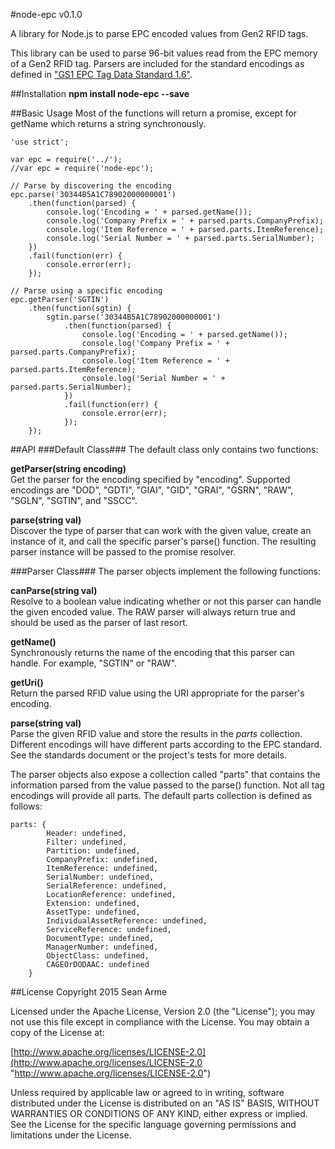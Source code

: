 #node-epc v0.1.0

A library for Node.js to parse EPC encoded values from Gen2 RFID tags.

This library can be used to parse 96-bit values read from the EPC memory of a Gen2 RFID tag.  Parsers are included for the standard encodings as defined in ["GS1 EPC Tag Data Standard 1.6"](http://www.gs1.org/sites/default/files/docs/epc/tds_1_6-RatifiedStd-20110922.pdf "GS1 EPC Tag Data Standard 1.6").

##Installation
**npm install node-epc --save**

##Basic Usage
Most of the functions will return a promise, except for getName which returns a string synchronously.
```
'use strict';

var epc = require('../');
//var epc = require('node-epc');

// Parse by discovering the encoding
epc.parse('30344B5A1C78902000000001')
	.then(function(parsed) {
		console.log('Encoding = ' + parsed.getName());
		console.log('Company Prefix = ' + parsed.parts.CompanyPrefix);
		console.log('Item Reference = ' + parsed.parts.ItemReference);
		console.log('Serial Number = ' + parsed.parts.SerialNumber);
	})
	.fail(function(err) {
		console.error(err);
	});

// Parse using a specific encoding
epc.getParser('SGTIN')
	.then(function(sgtin) {
		sgtin.parse('30344B5A1C78902000000001')
			.then(function(parsed) {
				console.log('Encoding = ' + parsed.getName());
				console.log('Company Prefix = ' + parsed.parts.CompanyPrefix);
				console.log('Item Reference = ' + parsed.parts.ItemReference);
				console.log('Serial Number = ' + parsed.parts.SerialNumber);
			})
			.fail(function(err) {
				console.error(err);
			});
	});
```

##API
###Default Class###
The default class only contains two functions:

**getParser(string encoding)**<br>
Get the parser for the encoding specified by "encoding".  Supported encodings are "DOD", "GDTI", "GIAI", "GID", "GRAI", "GSRN", "RAW", "SGLN", "SGTIN", and "SSCC".

**parse(string val)**<br>
Discover the type of parser that can work with the given value, create an instance of it, and call the specific parser's parse() function.  The resulting parser instance will be passed to the promise resolver.

###Parser Class###
The parser objects implement the following functions:

**canParse(string val)**<br>
Resolve to a boolean value indicating whether or not this parser can handle the given encoded value.  The RAW parser will always return true and should be used as the parser of last resort.

**getName()**<br>
Synchronously returns the name of the encoding that this parser can handle.  For example, "SGTIN" or "RAW".

**getUri()**<br>
Return the parsed RFID value using the URI appropriate for the parser's encoding.

**parse(string val)**<br>
Parse the given RFID value and store the results in the *parts* collection.  Different encodings will have different parts according to the EPC standard.  See the standards document or the project's tests for more details.

The parser objects also expose a collection called "parts" that contains the information parsed from the value passed to the parse() function.  Not all tag encodings will provide all parts.  The default parts collection is defined as follows:
```
parts: {
		Header: undefined,
		Filter: undefined,
		Partition: undefined,
		CompanyPrefix: undefined,
		ItemReference: undefined,
		SerialNumber: undefined,
		SerialReference: undefined,
		LocationReference: undefined,
		Extension: undefined,
		AssetType: undefined,
		IndividualAssetReference: undefined,
		ServiceReference: undefined,
		DocumentType: undefined,
		ManagerNumber: undefined,
		ObjectClass: undefined,
		CAGEOrDODAAC: undefined
	}
```

##License
Copyright 2015 Sean Arme

Licensed under the Apache License, Version 2.0 (the "License");
you may not use this file except in compliance with the License.
You may obtain a copy of the License at:

[http://www.apache.org/licenses/LICENSE-2.0](http://www.apache.org/licenses/LICENSE-2.0 "http://www.apache.org/licenses/LICENSE-2.0")

Unless required by applicable law or agreed to in writing, software
distributed under the License is distributed on an "AS IS" BASIS,
WITHOUT WARRANTIES OR CONDITIONS OF ANY KIND, either express or implied.
See the License for the specific language governing permissions and
limitations under the License.